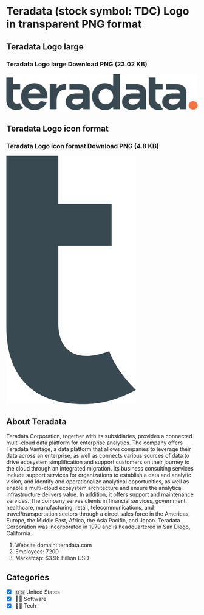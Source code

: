 # Teradata (stock symbol: TDC) Logo in transparent PNG format

## Teradata Logo large

### Teradata Logo large Download PNG (23.02 KB)

![Teradata Logo large Download PNG (23.02 KB)](/img/orig/TDC_BIG-5f61acfc.png)

## Teradata Logo icon format

### Teradata Logo icon format Download PNG (4.8 KB)

![Teradata Logo icon format Download PNG (4.8 KB)](/img/orig/TDC-d525f4a3.png)

## About Teradata

Teradata Corporation, together with its subsidiaries, provides a connected multi-cloud data platform for enterprise analytics. The company offers Teradata Vantage, a data platform that allows companies to leverage their data across an enterprise, as well as connects various sources of data to drive ecosystem simplification and support customers on their journey to the cloud through an integrated migration. Its business consulting services include support services for organizations to establish a data and analytic vision, and identify and operationalize analytical opportunities, as well as enable a multi-cloud ecosystem architecture and ensure the analytical infrastructure delivers value. In addition, it offers support and maintenance services. The company serves clients in financial services, government, healthcare, manufacturing, retail, telecommunications, and travel/transportation sectors through a direct sales force in the Americas, Europe, the Middle East, Africa, the Asia Pacific, and Japan. Teradata Corporation was incorporated in 1979 and is headquartered in San Diego, California.

1. Website domain: teradata.com
2. Employees: 7200
3. Marketcap: $3.96 Billion USD


## Categories
- [x] 🇺🇸 United States
- [x] 👨‍💻 Software
- [x] 👩‍💻 Tech
